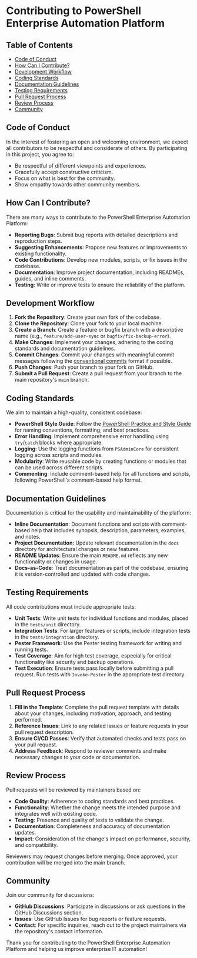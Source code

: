 # Contributing to PowerShell Enterprise Automation Platform

## Table of Contents
- [Code of Conduct](#code-of-conduct)
- [How Can I Contribute?](#how-can-i-contribute)
- [Development Workflow](#development-workflow)
- [Coding Standards](#coding-standards)
- [Documentation Guidelines](#documentation-guidelines)
- [Testing Requirements](#testing-requirements)
- [Pull Request Process](#pull-request-process)
- [Review Process](#review-process)
- [Community](#community)

## Code of Conduct
In the interest of fostering an open and welcoming environment, we expect all contributors to be respectful and considerate of others. By participating in this project, you agree to:
- Be respectful of different viewpoints and experiences.
- Gracefully accept constructive criticism.
- Focus on what is best for the community.
- Show empathy towards other community members.

## How Can I Contribute?
There are many ways to contribute to the PowerShell Enterprise Automation Platform:
- **Reporting Bugs**: Submit bug reports with detailed descriptions and reproduction steps.
- **Suggesting Enhancements**: Propose new features or improvements to existing functionality.
- **Code Contributions**: Develop new modules, scripts, or fix issues in the codebase.
- **Documentation**: Improve project documentation, including READMEs, guides, and inline comments.
- **Testing**: Write or improve tests to ensure the reliability of the platform.

## Development Workflow
1. **Fork the Repository**: Create your own fork of the codebase.
2. **Clone the Repository**: Clone your fork to your local machine.
3. **Create a Branch**: Create a feature or bugfix branch with a descriptive name (e.g., `feature/add-user-sync` or `bugfix/fix-backup-error`).
4. **Make Changes**: Implement your changes, adhering to the coding standards and documentation guidelines.
5. **Commit Changes**: Commit your changes with meaningful commit messages following the [conventional commits](https://www.conventionalcommits.org/) format if possible.
6. **Push Changes**: Push your branch to your fork on GitHub.
7. **Submit a Pull Request**: Create a pull request from your branch to the main repository's `main` branch.

## Coding Standards
We aim to maintain a high-quality, consistent codebase:
- **PowerShell Style Guide**: Follow the [PowerShell Practice and Style Guide](https://poshcode.gitbooks.io/powershell-practice-and-style/) for naming conventions, formatting, and best practices.
- **Error Handling**: Implement comprehensive error handling using `try`/`catch` blocks where appropriate.
- **Logging**: Use the logging functions from `PSAdminCore` for consistent logging across scripts and modules.
- **Modularity**: Write reusable code by creating functions or modules that can be used across different scripts.
- **Commenting**: Include comment-based help for all functions and scripts, following PowerShell's comment-based help format.

## Documentation Guidelines
Documentation is critical for the usability and maintainability of the platform:
- **Inline Documentation**: Document functions and scripts with comment-based help that includes synopsis, description, parameters, examples, and notes.
- **Project Documentation**: Update relevant documentation in the `docs` directory for architectural changes or new features.
- **README Updates**: Ensure the main `README.md` reflects any new functionality or changes in usage.
- **Docs-as-Code**: Treat documentation as part of the codebase, ensuring it is version-controlled and updated with code changes.

## Testing Requirements
All code contributions must include appropriate tests:
- **Unit Tests**: Write unit tests for individual functions and modules, placed in the `tests/unit` directory.
- **Integration Tests**: For larger features or scripts, include integration tests in the `tests/integration` directory.
- **Pester Framework**: Use the Pester testing framework for writing and running tests.
- **Test Coverage**: Aim for high test coverage, especially for critical functionality like security and backup operations.
- **Test Execution**: Ensure tests pass locally before submitting a pull request. Run tests with `Invoke-Pester` in the appropriate test directory.

## Pull Request Process
1. **Fill in the Template**: Complete the pull request template with details about your changes, including motivation, approach, and testing performed.
2. **Reference Issues**: Link to any related issues or feature requests in your pull request description.
3. **Ensure CI/CD Passes**: Verify that automated checks and tests pass on your pull request.
4. **Address Feedback**: Respond to reviewer comments and make necessary changes to your code or documentation.

## Review Process
Pull requests will be reviewed by maintainers based on:
- **Code Quality**: Adherence to coding standards and best practices.
- **Functionality**: Whether the change meets the intended purpose and integrates well with existing code.
- **Testing**: Presence and quality of tests to validate the change.
- **Documentation**: Completeness and accuracy of documentation updates.
- **Impact**: Consideration of the change's impact on performance, security, and compatibility.

Reviewers may request changes before merging. Once approved, your contribution will be merged into the main branch.

## Community
Join our community for discussions:
- **GitHub Discussions**: Participate in discussions or ask questions in the GitHub Discussions section.
- **Issues**: Use GitHub Issues for bug reports or feature requests.
- **Contact**: For specific inquiries, reach out to the project maintainers via the repository's contact information.

Thank you for contributing to the PowerShell Enterprise Automation Platform and helping us improve enterprise IT automation!
